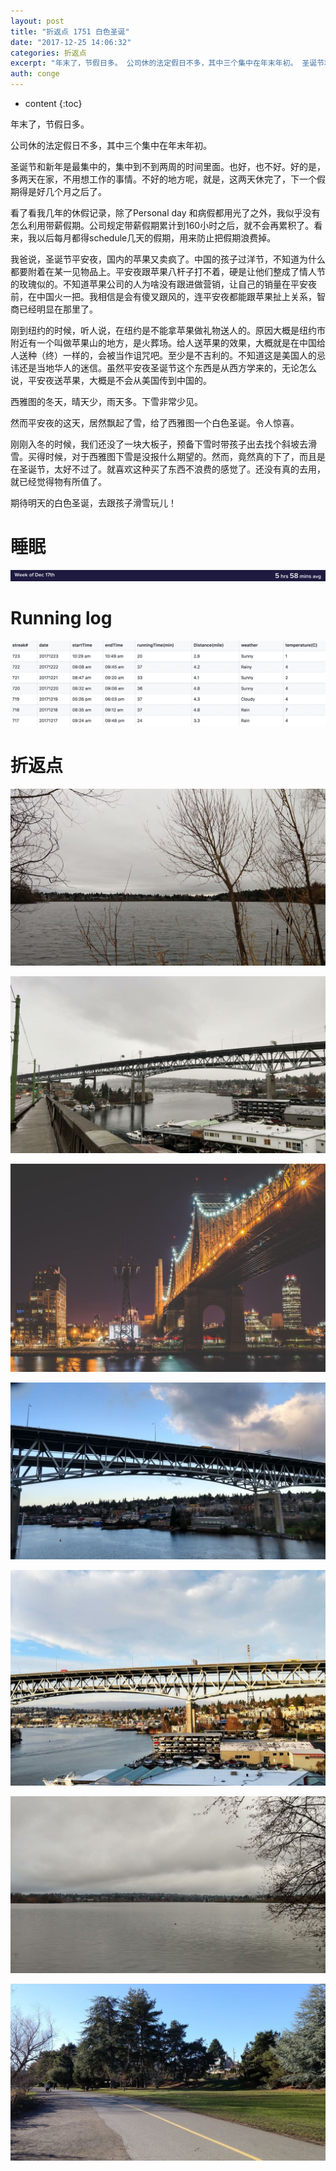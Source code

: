 ```yaml
---
layout: post
title: "折返点 1751 白色圣诞"
date: "2017-12-25 14:06:32"
categories: 折返点
excerpt: "年末了，节假日多。 公司休的法定假日不多，其中三个集中在年末年初。 圣诞节和新年是最集中的，集中到不到两周的时间里面。也好，也不好。好的是，多两..."
auth: conge
---
```

* content
{:toc}

年末了，节假日多。

公司休的法定假日不多，其中三个集中在年末年初。

圣诞节和新年是最集中的，集中到不到两周的时间里面。也好，也不好。好的是，多两天在家，不用想工作的事情。不好的地方呢，就是，这两天休完了，下一个假期得是好几个月之后了。

看了看我几年的休假记录，除了Personal day 和病假都用光了之外，我似乎没有怎么利用带薪假期。公司规定带薪假期累计到160小时之后，就不会再累积了。看来，我以后每月都得schedule几天的假期，用来防止把假期浪费掉。

我爸说，圣诞节平安夜，国内的苹果又卖疯了。中国的孩子过洋节，不知道为什么都要附着在某一见物品上。平安夜跟苹果八杆子打不着，硬是让他们整成了情人节的玫瑰似的。不知道苹果公司的人为啥没有跟进做营销，让自己的销量在平安夜前，在中国火一把。我相信是会有傻叉跟风的，连平安夜都能跟苹果扯上关系，智商已经明显在那里了。

刚到纽约的时候，听人说，在纽约是不能拿苹果做礼物送人的。原因大概是纽约市附近有一个叫做苹果山的地方，是火葬场。给人送苹果的效果，大概就是在中国给人送种（终）一样的，会被当作诅咒吧。至少是不吉利的。不知道这是美国人的忌讳还是当地华人的迷信。虽然平安夜圣诞节这个东西是从西方学来的，无论怎么说，平安夜送苹果，大概是不会从美国传到中国的。

西雅图的冬天，晴天少，雨天多。下雪非常少见。

然而平安夜的这天，居然飘起了雪，给了西雅图一个白色圣诞。令人惊喜。

刚刚入冬的时候，我们还没了一块大板子，预备下雪时带孩子出去找个斜坡去滑雪。买得时候，对于西雅图下雪是没报什么期望的。然而，竟然真的下了，而且是在圣诞节，太好不过了。就喜欢这种买了东西不浪费的感觉了。还没有真的去用，就已经觉得物有所值了。

期待明天的白色圣诞，去跟孩子滑雪玩儿！
 
# 睡眠

![Sleep](/assets/images/折返点/118382-631d93be312dc0bf.png)

# Running log

![Running Log week 51， 2017](/assets/images/折返点/118382-023a337d4a50e247.png)

# 折返点

![20171217.jpg](/assets/images/折返点/118382-8cdc76bc5168241e.jpg)

![20171218.jpg](/assets/images/折返点/118382-ea5c41e5eae5f3bd.jpg)

![20171219.jpg](/assets/images/折返点/118382-afa213365c11e404.jpg)

![20171220.jpg](/assets/images/折返点/118382-195220d188d0622f.jpg)

![20171221.jpg](/assets/images/折返点/118382-f684b07259e6b8d3.jpg)

![20171222.jpg](/assets/images/折返点/118382-12aa674e9f13363c.jpg)

![20171223.jpg](/assets/images/折返点/118382-087e50436af7478d.jpg)
